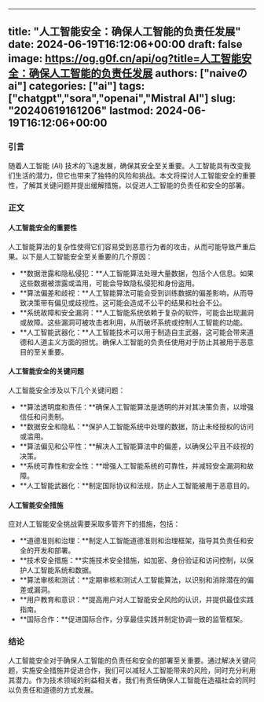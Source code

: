 
---
title: "人工智能安全：确保人工智能的负责任发展"
date: 2024-06-19T16:12:06+00:00
draft: false
image: https://og.g0f.cn/api/og?title=人工智能安全：确保人工智能的负责任发展
authors: ["naiveのai"]
categories: ["ai"]
tags: ["chatgpt","sora","openai","Mistral AI"]
slug: "20240619161206"
lastmod: 2024-06-19T16:12:06+00:00
---
### 引言

随着人工智能 (AI) 技术的飞速发展，确保其安全至关重要。人工智能具有改变我们生活的潜力，但它也带来了独特的风险和挑战。本文将探讨人工智能安全的重要性，了解其关键问题并提出缓解措施，以促进人工智能的负责任和安全的部署。

### 正文

#### 人工智能安全的重要性

人工智能算法的复杂性使得它们容易受到恶意行为者的攻击，从而可能导致严重后果。以下是人工智能安全至关重要的几个原因：

- **数据泄露和隐私侵犯：**人工智能算法处理大量数据，包括个人信息。如果这些数据被泄露或滥用，可能会导致隐私侵犯和身份盗用。
- **算法偏差和歧视：**人工智能算法可能会受到训练数据的偏差影响，从而导致决策带有偏见或歧视性。这可能会造成不公平的结果和社会不公。
- **系统故障和安全漏洞：**人工智能系统依赖于复杂的软件，可能会出现漏洞或故障。这些漏洞可被攻击者利用，从而破坏系统或控制人工智能的功能。
- **人工智能武器化：**人工智能技术可以用于制造自主武器，这可能会带来道德和人道主义方面的担忧。确保人工智能的负责任使用对于防止其被用于恶意目的至关重要。

#### 人工智能安全的关键问题

人工智能安全涉及以下几个关键问题：

- **算法透明度和责任：**确保人工智能算法是透明的并对其决策负责，以增强信任和问责制。
- **数据安全和隐私：**保护人工智能系统中处理的数据，防止未经授权的访问或滥用。
- **算法偏见和公平性：**解决人工智能算法中的偏差，以确保公平且不歧视的决策。
- **系统可靠性和安全性：**增强人工智能系统的可靠性，并减轻安全漏洞和故障。
- **人工智能武器化：**制定国际协议和法规，防止人工智能被用于恶意目的。

#### 人工智能安全措施

应对人工智能安全挑战需要采取多管齐下的措施，包括：

- **道德准则和治理：**制定人工智能道德准则和治理框架，指导其负责任和安全的开发和部署。
- **技术安全措施：**实施技术安全措施，如加密、身份验证和访问控制，以保护人工智能系统和数据。
- **算法审核和测试：**定期审核和测试人工智能算法，以识别和消除潜在的偏差或漏洞。
- **用户教育和意识：**提高用户对人工智能安全风险的认识，并提供最佳实践指南。
- **国际合作：**促进国际合作，分享最佳实践并制定协调一致的监管框架。

### 结论

人工智能安全对于确保人工智能的负责任和安全的部署至关重要。通过解决关键问题，实施安全措施并促进合作，我们可以减轻人工智能带来的风险，同时充分利用其潜力。作为技术领域的利益相关者，我们有责任确保人工智能在造福社会的同时以负责任和道德的方式发展。